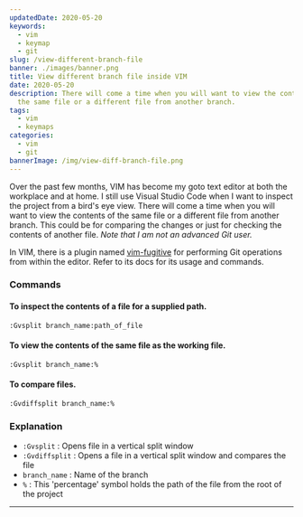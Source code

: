 ```yaml
---
updatedDate: 2020-05-20
keywords:
  - vim
  - keymap
  - git
slug: /view-different-branch-file
banner: ./images/banner.png
title: View different branch file inside VIM
date: 2020-05-20
description: There will come a time when you will want to view the contents of
  the same file or a different file from another branch.
tags:
  - vim
  - keymaps
categories:
  - vim
  - git
bannerImage: /img/view-diff-branch-file.png
---
```

Over the past few months, VIM has become my goto text editor at both the workplace and at home. I still use Visual Studio Code when I want to inspect the project from a bird's eye view.
There will come a time when you will want to view the contents of the same file or a different file from another branch.
This could be for comparing the changes or just for checking the contents of another file.
_Note that I am not an advanced Git user._

In VIM, there is a plugin named [vim-fugitive](https://github.com/tpope/vim-fugitive) for performing Git operations from within the editor.
Refer to its docs for its usage and commands.

### Commands

#### To inspect the contents of a file for a supplied path.

```vim
:Gvsplit branch_name:path_of_file
```

#### To view the contents of the same file as the working file.

```vim
:Gvsplit branch_name:%
```

#### To compare files.

```vim
:Gvdiffsplit branch_name:%
```

### Explanation

- `:Gvsplit` : Opens file in a vertical split window
- `:Gvdiffsplit` : Opens a file in a vertical split window and compares the file
- `branch_name` : Name of the branch
- `%` : This 'percentage' symbol holds the path of the file from the root of the project

---
